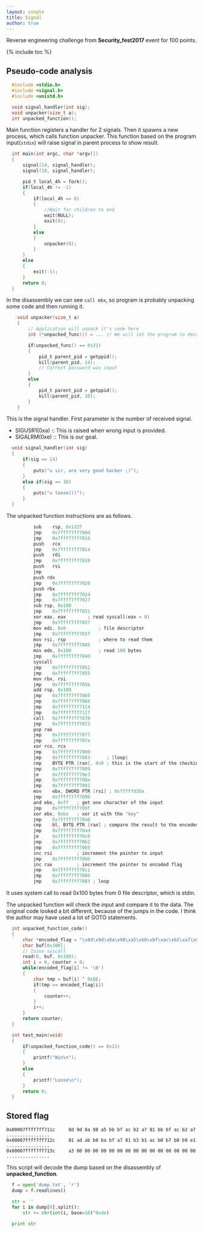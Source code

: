 ```yaml
---
layout: single
title: Signal
author: true
---
```


Reverse engineering challenge from **Security_fest2017** event for 100 points.

{% include toc %}
## Pseudo-code analysis

```c
  #include <stdio.h>
  #include <signal.h>
  #include <unistd.h>

  void signal_handler(int sig);
  void unpacker(size_t a);
  int unpacked_function();
```

Main function registers a handler for 2 signals. Then it spawns a new process,
which calls function unpacker. This function based on the program input(`stdin`) will 
raise signal in parent process to show result.
```c
  int main(int argc, char *argv[])
  {
      signal(14, signal_handler);
      signal(10, signal_handler);

      pid_t local_4h = fork();
      if(local_4h != -1)
      {
          if(local_4h == 0)
          {
              //Wait for children to end
              wait(NULL);
              exit(0);
          }
          else
          {
              unpacker(0);
          }
      }
      else
      {
          exit(-1);
      }
      return 0;
  }
```

In the disassembly we can see `call ebx`, so program is probably unpacking some code and then running it.
```c
    void unpacker(size_t a)
    {
        // Application will unpack it's code here
        int (*unpacked_func)() = ... // We will let the program to decode itself

        if(unpacked_func() == 0x21)
        {
            pid_t parent_pid = getppid();
            kill(parent_pid, 14);
            // Correct password was input
        }
        else
        {
            pid_t parent_pid = getppid();
            kill(parent_pid, 10);
        }
    }
```

This is the signal handler. First parameter is the number of received signal.
* SIGUSR1(0xa) :: This is raised when wrong input is provided.
* SIGALRM(0xe) :: This is our goal.

```c
  void signal_handler(int sig)
  {
      if(sig == 14)
      {
          puts("u sir, are very good hacker ;)");
      }
      else if(sig == 10)
      {
          puts("u loose)))");
      }
  }
```

The unpacked function instructions are as follows.
```c
          sub    rsp, 0x1337
          jmp    0x7ffff7ff700d
          jmp    0x7ffff7ff7010
          push   rcx 
          jmp    0x7ffff7ff7014
          push   rdi
          jmp    0x7ffff7ff7018
          push   rsi
          jmp
          push rdx
          jmp    0x7ffff7ff7020
          push rbx
          jmp    0x7ffff7ff7024
          jmp    0x7ffff7ff7027
          sub rsp, 0x100
          jmp    0x7ffff7ff7031
          xor eax, eax		  ; read syscall(eax = 0)
          jmp    0x7ffff7ff7037
          mov edi, 0x0            ; file descriptor
          jmp    0x7ffff7ff703f
          mov rsi, rsp            ; where to read them
          jmp    0x7ffff7ff7045
          mov edx, 0x100          ; read 100 bytes
          jmp    0x7ffff7ff704d
          syscall
          jmp    0x7ffff7ff7052
          jmp    0x7ffff7ff7055
          mov rbx, rsi
          jmp    0x7ffff7ff705b
          add rsp, 0x100
          jmp    0x7ffff7ff7065
          jmp    0x7ffff7ff7068
          jmp    0x7ffff7ff7114
          jmp    0x7ffff7ff7117
          call   0x7ffff7ff7070
          jmp    0x7ffff7ff7073
          pop rax
          jmp    0x7ffff7ff7077
          jmp    0x7ffff7ff707a
          xor rcx, rcx
          jmp    0x7ffff7ff7080
          jmp    0x7ffff7ff7083      ; [loop]
          cmp    BYTE PTR [rax], 0x0 ; this is the start of the checking loop
          jmp    0x7ffff7ff7089
          je     0x7ffff7ff70e3
          jmp    0x7ffff7ff708e
          jmp    0x7ffff7ff7091
          mov    ebx, DWORD PTR [rsi] ; 0xfffffd38a
          jmp    0x7ffff7ff7096
          and ebx, 0xff   ; get one character of the input
          jmp    0x7ffff7ff709f
          xor ebx, 0xbe   ; xor it with the "key"
          jmp    0x7ffff7ff70a8
          cmp    bl, BYTE PTR [rax] ; compare the result to the encoded flag
          jmp    0x7ffff7ff70ad
          je     0x7ffff7ff70c6 
          jmp    0x7ffff7ff70b2
          jmp    0x7ffff7ff70b5
          inc rsi         ; increment the pointer to input
          jmp    0x7ffff7ff70bb
          inc rax         ; increment the pointer to encoded flag
          jmp    0x7ffff7ff70c1
          jmp    0x7ffff7ff7080
          jmp    0x7ffff7ff7083 ; loop
```
It uses system call to read 0x100 bytes from 0 file descriptor, which is stdin.

The unpacked function will check the input and compare it to the data.
The original code looked a bit different, because of the jumps in the code.
I think the author may have used a lot of GOTO statements.
```c
  int unpacked_function_code()
  {
      char *encoded_flag = "\x8d\x9d\x8a\x98\xa5\xbb\xbf\xac\xb2\xa7\x81\xbb\xbf\xac\xb2\xa7\x81\xad\xab\xb0\xba\xbf\xa7\x81\xb3\xb1\xac\xb0\xb7\xb0\xb9\xe1\xa3";
      char buf[0x100];
      // Issue syscall
      read(0, buf, 0x100);
      int i = 0, counter = 0;
      while(encoded_flag[i] != '\0')
      {
          char tmp = buf[i] ^ 0xDE;
          if(tmp == encoded_flag[i])
          {
              counter++;
          }
          i++;
      }
      return counter;
  }

  int test_main(void)
  {
      if(unpacked_function_code() == 0x21)
      {
          printf("Win\n");
      }
      else
      {
          printf("Loose\n");
      }
      return 0;
  }
```

## Stored flag
```
0x00007ffff7ff711c     8d 9d 8a 98 a5 bb bf ac b2 a7 81 bb bf ac b2 a7     ................
0x00007ffff7ff712c     81 ad ab b0 ba bf a7 81 b3 b1 ac b0 b7 b0 b9 e1     ................
0x00007ffff7ff713c     a3 00 00 00 00 00 00 00 00 00 00 00 00 00 00 00     ................
```

This script will decode the dump based on the disassembly of **unpacked_function**.
```python
  f = open('dump.txt', 'r')
  dump = f.readlines()

  str = ''
  for i in dump[0].split():
      str += chr(int(i, base=16)^0xde)

  print str
```